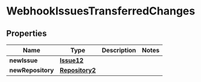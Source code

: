 

# WebhookIssuesTransferredChanges


## Properties

| Name | Type | Description | Notes |
|------------ | ------------- | ------------- | -------------|
|**newIssue** | [**Issue12**](Issue12.md) |  |  |
|**newRepository** | [**Repository2**](Repository2.md) |  |  |



